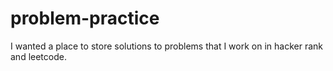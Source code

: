 # problem-practice

I wanted a place to store solutions to problems that I work on in hacker rank and leetcode.
